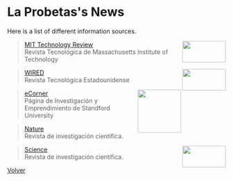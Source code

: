 # La Probetas's News
Here is a list of different information sources.


<img src="https://upload.wikimedia.org/wikipedia/commons/5/58/Technology_Review_logo.png" 
width="100" height="50" alt="" align="right">  

>[MIT Technology Review](https://www.technologyreview.com/)  
Revista Tecnológica de Massachusetts Institute of Technology 

<img src="https://upload.wikimedia.org/wikipedia/commons/thumb/9/95/Wired_logo.svg/1200px-Wired_logo.svg.png" 
width="100" height="50" alt="" align="right">   

> [WIRED](https://www.wired.com/)  
Revista Tecnológica Estadounidense

<img src="https://scontent.fscl6-1.fna.fbcdn.net/v/t1.0-9/83928700_10157360334938167_2910574378720690176_n.png?_nc_cat=1&_nc_sid=09cbfe&_nc_ohc=y48wZh__MDYAX_X0Ayg&_nc_ht=scontent.fscl6-1.fna&oh=c78ef30e7bc71d7e98a1b8138d3278e6&oe=5F2CC7D5" 
width="100" height="100" alt="" align="right">  


>[eCorner](https://ecorner.stanford.edu/articles/)     
Página de Investigación y Emprendimiento de Standford University

>[Nature](https://www.nature.com/)   
Revista de investigación científica.  


<img src="https://www.sciencemag.org/sites/all/themes/science/images/logo-science-black.svg" 
width="100" height="50" alt="" align="right">   
>[Science](https://science.sciencemag.org/)    
Revista de investigación científica.




[Volver](../)
